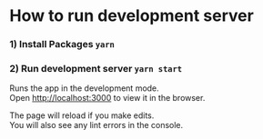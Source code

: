 # How to run development server

### 1) Install Packages `yarn`
    
### 2) Run development server `yarn start`

Runs the app in the development mode.\
Open [http://localhost:3000](http://localhost:3000) to view it in the browser.

The page will reload if you make edits.\
You will also see any lint errors in the console.
